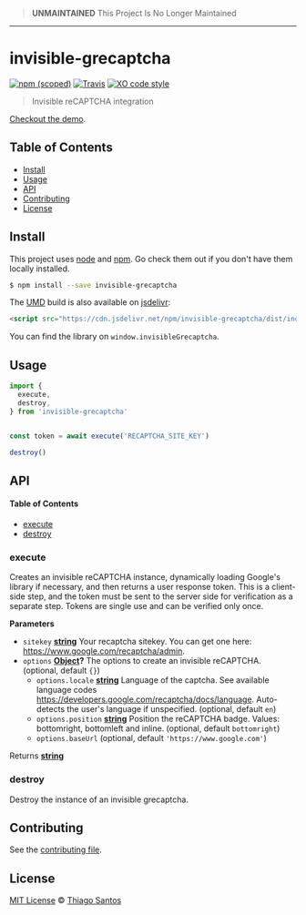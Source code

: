 > **UNMAINTAINED** This Project Is No Longer Maintained

-------------------------------------------------------

# invisible-grecaptcha

[![npm (scoped)](https://img.shields.io/npm/v/invisible-grecaptcha.svg)](https://www.npmjs.com/package/invisible-grecaptcha)
[![Travis](https://img.shields.io/travis/thiamsantos/invisible-grecaptcha.svg)](https://travis-ci.org/thiamsantos/invisible-grecaptcha)
[![XO code style](https://img.shields.io/badge/code_style-XO-5ed9c7.svg)](https://github.com/sindresorhus/xo)

> Invisible reCAPTCHA integration

[Checkout the demo](https://thiamsantos.github.io/invisible-grecaptcha/).

## Table of Contents

-   [Install](#install)
-   [Usage](#usage)
-   [API](#api)
-   [Contributing](#contributing)
-   [License](#license)

## Install

This project uses [node](http://nodejs.org) and [npm](https://npmjs.com).
Go check them out if you don't have them locally installed.

```sh
$ npm install --save invisible-grecaptcha
```

The [UMD](https://github.com/umdjs/umd) build is also available on [jsdelivr](https://www.jsdelivr.com/):

```html
<script src="https://cdn.jsdelivr.net/npm/invisible-grecaptcha/dist/index.min.js"></script>
```

You can find the library on `window.invisibleGrecaptcha`.

## Usage

```js
import { 
  execute, 
  destroy, 
} from 'invisible-grecaptcha'


const token = await execute('RECAPTCHA_SITE_KEY')

destroy()
```

## API

<!-- Generated by documentation.js. Update this documentation by updating the source code. -->

#### Table of Contents

-   [execute](#execute)
-   [destroy](#destroy)

### execute

Creates an invisible reCAPTCHA instance, dynamically loading Google's library if necessary, and then returns a user
response token. This is a client-side step, and the token must be sent to the server side for verification as a
separate step. Tokens are single use and can be verified only once.

**Parameters**

-   `sitekey` **[string](https://developer.mozilla.org/docs/Web/JavaScript/Reference/Global_Objects/String)** Your recaptcha sitekey. You can get one here: <https://www.google.com/recaptcha/admin>.
-   `options` **[Object](https://developer.mozilla.org/docs/Web/JavaScript/Reference/Global_Objects/Object)?** The options to create an invisible reCAPTCHA. (optional, default `{}`)
    -   `options.locale` **[string](https://developer.mozilla.org/docs/Web/JavaScript/Reference/Global_Objects/String)** Language of the captcha. See available language codes <https://developers.google.com/recaptcha/docs/language>. Auto-detects the user's language if unspecified. (optional, default `en`)
    -   `options.position` **[string](https://developer.mozilla.org/docs/Web/JavaScript/Reference/Global_Objects/String)** Position the reCAPTCHA badge. Values: bottomright, bottomleft and inline. (optional, default `bottomright`)
    -   `options.baseUrl`   (optional, default `'https://www.google.com'`)

Returns **[string](https://developer.mozilla.org/docs/Web/JavaScript/Reference/Global_Objects/String)** 

### destroy

Destroy the instance of an invisible grecaptcha.

## Contributing

See the [contributing file](CONTRIBUTING.md).

## License

[MIT License](LICENSE.md) © [Thiago Santos](https://github.com/thiamsantos)
